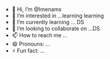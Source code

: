 - 👋 Hi, I’m @Imenams
- 👀 I’m interested in ...learning learning
- 🌱 I’m currently learning ... DS
- 💞️ I’m looking to collaborate on ...DS
- 📫 How to reach me ...
- 😄 Pronouns: ...
- ⚡ Fun fact: ...

<!---
Imenams/Imenams is a ✨ special ✨ repository because its `README.md` (this file) appears on your GitHub profile.
You can click the Preview link to take a look at your changes.
--->
